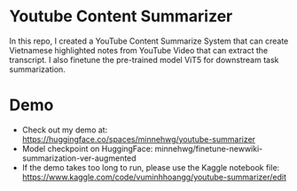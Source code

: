 # Youtube Content Summarizer 
In this repo, I created a YouTube Content Summarize System that can create Vietnamese highlighted notes from YouTube Video that can extract the transcript. I also finetune the pre-trained model ViT5 for downstream task summarization.

# Demo 
- Check out my demo at: https://huggingface.co/spaces/minnehwg/youtube-summarizer
- Model checkpoint on HuggingFace: minnehwg/finetune-newwiki-summarization-ver-augmented
- If the demo takes too long to run, please use the Kaggle notebook file: https://www.kaggle.com/code/vuminhhoangg/youtube-summarizer/edit
